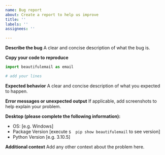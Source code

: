 ```yaml
---
name: Bug report
about: Create a report to help us improve
title: ''
labels: ''
assignees: ''

---
```


**Describe the bug**
A clear and concise description of what the bug is.

**Copy your code to reproduce**
```Python
import beautifulemail as email

# add your lines

```

**Expected behavior**
A clear and concise description of what you expected to happen.

**Error messages or unexpected output**
If applicable, add screenshots to help explain your problem.

**Desktop (please complete the following information):**
 - OS: [e.g. Windows]
 - Package Version [execute ```$  pip show beautifulemail``` to see version]
 - Python Version [e.g. 3.10.5]

**Additional context**
Add any other context about the problem here.
